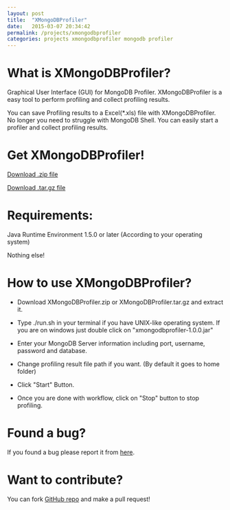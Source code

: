 ```yaml
---
layout: post
title:  "XMongoDBProfiler"
date:   2015-03-07 20:34:42
permalink: /projects/xmongodbprofiler
categories: projects xmongodbprofiler mongodb profiler
---
```


What is XMongoDBProfiler?
====================

Graphical User Interface (GUI) for MongoDB Profiler. XMongoDBProfiler is a easy tool to perform profiling and collect profiling results.

You can save Profiling results to a Excel(*.xls) file with XMongoDBProfiler. No longer you need to struggle with MongoDB Shell. You can easily start a profiler and collect profiling results.

Get XMongoDBProfiler!
====================

[Download .zip file](https://github.com/dedunumax/xmongodbprofiler/releases/download/v1.0/XMongoDBProfiler.zip)

[Download .tar.gz file](https://github.com/dedunumax/xmongodbprofiler/releases/download/v1.0/XMongoDBProfiler.tar.gz)

Requirements:
====================

Java Runtime Environment 1.5.0 or later (According to your operating system)

Nothing else!

How to use XMongoDBProfiler?
====================

* Download XMongoDBProfiler.zip or XMongoDBProfiler.tar.gz and extract it.

* Type ./run.sh in your terminal if you have UNIX-like operating system. If you are on windows just double click on "xmongodbprofiler-1.0.0.jar"

* Enter your MongoDB Server information including port, username, password and database.

* Change profiling result file path if you want. (By default it goes to home folder)

* Click "Start" Button.

* Once you are done with workflow, click on "Stop" button to stop profiling.

Found a bug?
====================

If you found a bug please report it from [here](https://github.com/dedunumax/xmongodbprofiler/issues).

Want to contribute?
====================

You can fork [GitHub repo](https://github.com/dedunumax/xmongodbprofiler/) and make a pull request!

